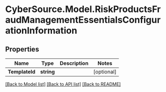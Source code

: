 # CyberSource.Model.RiskProductsFraudManagementEssentialsConfigurationInformation
## Properties

Name | Type | Description | Notes
------------ | ------------- | ------------- | -------------
**TemplateId** | **string** |  | [optional] 

[[Back to Model list]](../README.md#documentation-for-models) [[Back to API list]](../README.md#documentation-for-api-endpoints) [[Back to README]](../README.md)

